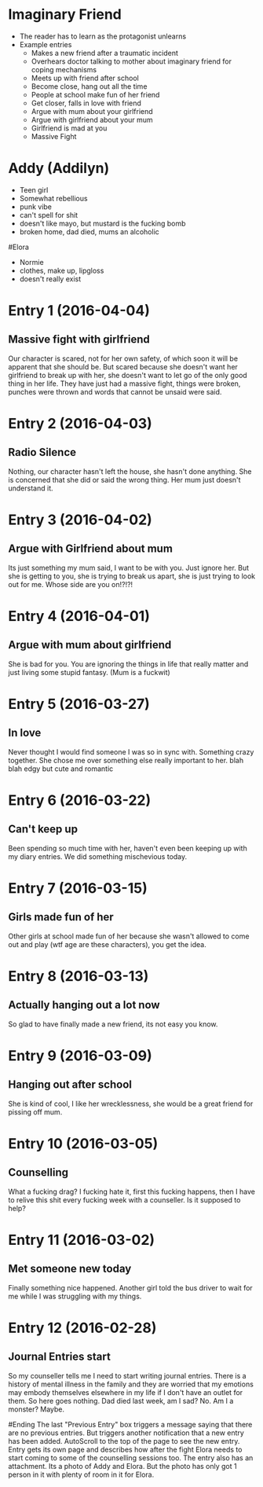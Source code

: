 # Imaginary Friend
+ The reader has to learn as the protagonist unlearns
+ Example entries
  + Makes a new friend after a traumatic incident
  + Overhears doctor talking to mother about imaginary friend for coping mechanisms
  + Meets up with friend after school
  + Become close, hang out all the time
  + People at school make fun of her friend
  + Get closer, falls in love with friend
  + Argue with mum about your girlfriend
  + Argue with girlfriend about your mum
  + Girlfriend is mad at you
  + Massive Fight
  
# Addy (Addilyn)
+ Teen girl
+ Somewhat rebellious
+ punk vibe
+ can't spell for shit
+ doesn't like mayo, but mustard is the fucking bomb
+ broken home, dad died, mums an alcoholic

#Elora 
+ Normie
+ clothes, make up, lipgloss
+ doesn't really exist

# Entry 1 (2016-04-04)
## Massive fight with girlfriend
Our character is scared, not for her own safety, of which soon it will be apparent that she should be. But scared because she doesn't want her girlfriend to break up with her, she doesn't want to let go of the only good thing in her life. They have just had a massive fight, things were broken, punches were thrown and words that cannot be unsaid were said.

# Entry 2 (2016-04-03)
## Radio Silence
Nothing, our character hasn't left the house, she hasn't done anything. She is concerned that she did or said the wrong thing. Her mum just doesn't understand it.

# Entry 3 (2016-04-02)
## Argue with Girlfriend about mum
Its just something my mum said, I want to be with you. Just ignore her. But she is getting to you, she is trying to break us apart, she is just trying to look out for me. Whose side are you on!?!?!

# Entry 4 (2016-04-01)
## Argue with mum about girlfriend
She is bad for you. You are ignoring the things in life that really matter and just living some stupid fantasy. (Mum is a fuckwit)

# Entry 5 (2016-03-27)
## In love
Never thought I would find someone I was so in sync with. Something crazy together. She chose me over something else really important to her. blah blah edgy but cute and romantic

# Entry 6 (2016-03-22)
## Can't keep up
Been spending so much time with her, haven't even been keeping up with my diary entries. We did something mischevious today.

# Entry 7 (2016-03-15)
## Girls made fun of her
Other girls at school made fun of her because she wasn't allowed to come out and play (wtf age are these characters), you get the idea.

# Entry 8 (2016-03-13)
## Actually hanging out a lot now
So glad to have finally made a new friend, its not easy you know.

# Entry 9 (2016-03-09)
## Hanging out after school
She is kind of cool, I like her wrecklessness, she would be a great friend for pissing off mum.

# Entry 10 (2016-03-05)
## Counselling
What a fucking drag? I fucking hate it, first this fucking happens, then I have to relive this shit every fucking week with a counseller. Is it supposed to help?

# Entry 11 (2016-03-02)
## Met someone new today
Finally something nice happened. Another girl told the bus driver to wait for me while I was struggling with my things.

# Entry 12 (2016-02-28)
## Journal Entries start
So my counseller tells me I need to start writing journal entries. There is a history of mental illness in the family and they are worried that my emotions may embody themselves elsewhere in my life if I don't have an outlet for them. So here goes nothing. Dad died last week, am I sad? No. Am I a monster? Maybe.

#Ending
The last "Previous Entry" box triggers a message saying that there are no previous entries. But triggers another notification that a new entry has been added. AutoScroll to the top of the page to see the new entry. Entry gets its own page and describes how after the fight Elora needs to start coming to some of the counselling sessions too. The entry also has an attachment. Its a photo of Addy and Elora. But the photo has only got 1 person in it with plenty of room in it for Elora.